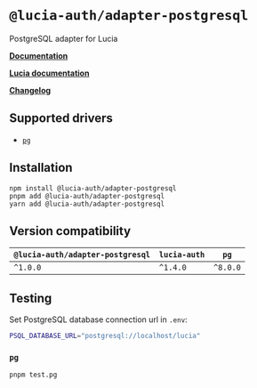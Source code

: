 # `@lucia-auth/adapter-postgresql`

PostgreSQL adapter for Lucia

**[Documentation](https://lucia-auth.com/database/postgresql)**

**[Lucia documentation](https://lucia-auth.com)**

**[Changelog](https://github.com/pilcrowOnPaper/lucia/blob/main/packages/adapter-postgresql/CHANGELOG.md)**

## Supported drivers

- [`pg`](https://github.com/brianc/node-postgres)

## Installation

```
npm install @lucia-auth/adapter-postgresql
pnpm add @lucia-auth/adapter-postgresql
yarn add @lucia-auth/adapter-postgresql
```

## Version compatibility

| `@lucia-auth/adapter-postgresql` | `lucia-auth` | `pg`     |
| -------------------------------- | ------------ | -------- |
| `^1.0.0`                         | `^1.4.0`     | `^8.0.0` |

## Testing

Set PostgreSQL database connection url in `.env`:

```bash
PSQL_DATABASE_URL="postgresql://localhost/lucia"
```

### `pg`

```
pnpm test.pg
```
